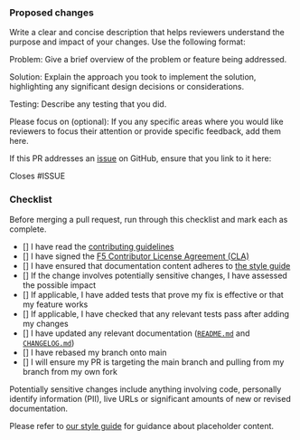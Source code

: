 ### Proposed changes

Write a clear and concise description that helps reviewers understand the purpose and impact of your changes. Use the
following format:

Problem: Give a brief overview of the problem or feature being addressed.

Solution: Explain the approach you took to implement the solution, highlighting any significant design decisions or
considerations.

Testing: Describe any testing that you did.

Please focus on (optional): If you any specific areas where you would like reviewers to focus their attention or provide
specific feedback, add them here.

If this PR addresses an [issue](https://github.com/nginx/documentation/issues) on GitHub, ensure that you link to it here:

Closes #ISSUE

### Checklist

Before merging a pull request, run through this checklist and mark each as complete.

- [] I have read the [contributing guidelines](/CONTRIBUTING.md)
- [] I have signed the [F5 Contributor License Agreement (CLA)](https://github.com/f5/.github/blob/main/CLA/cla-markdown.md)
- [] I have ensured that documentation content adheres to [the style guide](/templates/style-guide.md)
- [] If the change involves potentially sensitive changes, I have assessed the possible impact
- [] If applicable, I have added tests that prove my fix is effective or that my feature works
- [] If applicable, I have checked that any relevant tests pass after adding my changes
- [] I have updated any relevant documentation ([`README.md`](/README.md) and [`CHANGELOG.md`](/CHANGELOG.md))
- [] I have rebased my branch onto main
- [] I will ensure my PR is targeting the main branch and pulling from my branch from my own fork

Potentially sensitive changes include anything involving code, personally identify information (PII), live URLs or significant amounts of new or revised documentation.

Please refer to [our style guide](/templates/style-guide.md) for guidance about placeholder content.